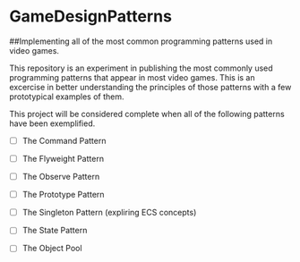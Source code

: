 # GameDesignPatterns
##Implementing all of the most common programming patterns used in video games.

This repository is an experiment in publishing the most commonly used programming patterns that appear in most video games. 
This is an excercise in better understanding the principles of those patterns with a few prototypical examples of them.

This project will be considered complete when all of the following patterns have been exemplified.


- [ ] The Command Pattern
- [ ] The Flyweight Pattern
- [ ] The Observe Pattern
- [ ] The Prototype Pattern
- [ ] The Singleton Pattern (expliring ECS concepts)
- [ ] The State Pattern
- [ ] The Object Pool


